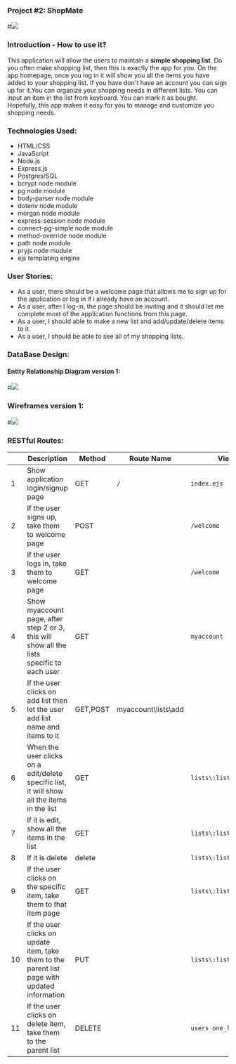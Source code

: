 ### Project #2: ShopMate

#![](https://static.mgmresorts.com/content/dam/MGM/monte-carlo/retail/shopping-hero-image/monte-carlo-amenities-shopping-bags.tiff.image.1440.550.high.jpg)

### Introduction - How to use it?

This application will allow the users to maintain a **simple shopping list**. Do you often make shopping list, then this is exactly the app for you. On the app homepage, once you log in it will show you all the items you have added to your shopping list. If you have don't have an account you can sign up for it.You can organize your shopping needs in different lists. You can input an item in the list from keyboard. You can mark it as bought. Hopefully, this app makes it easy for you to manage and customize you shopping needs.

### Technologies Used:
* HTML/CSS
* JavaScript
* Node.js
* Express.js
* Postgres/SQL
* bcrypt node module
* pg node module
* body-parser node module
* dotenv node module
* morgan node module
* express-session node module
* connect-pg-simple node module
* method-override node module
* path node module
* pryjs node module
* ejs templating engine

### User Stories:
* As a user, there should be a welcome page that allows me to sign up for the application or log in if i already have an account.
* As a user, after I log-in, the page should be inviting and it should let me complete most of the application functions from this page.
* As a user, I should able to make a new list and add/update/delete items to it.
* As a user, I should be able to see all of my shopping lists.

### DataBase Design:
#### Entity Relationship Diagram version 1:
#![](ERD.png)

### Wireframes version 1:
#![](wireframes.png)


### RESTful Routes:
||Description| Method | Route Name | View rendered |
|---|---|---|---|---|
|1|Show application login/signup page | GET  | `/` | `index.ejs` |
|2|If the user signs up, take them to welcome page | POST | |`/welcome`| |`welcome.ejs`|
|3|If the user logs in, take them to welcome page | GET | |`/welcome`| |`welcome.ejs`|
|4|Show myaccount page, after step 2 or 3, this will show all the lists specific to each user | GET | |`myaccount`| |`users_one.ejs`|
|5|If the user clicks on add list then let the user add list name and items to it|GET,POST |myaccount\lists\add| |`users_one.ejs`|
|6|When the user clicks on a edit/delete specific list, it will show all the items in the list | GET | |`lists\:list_id`| |`users_one_list.ejs`|
|7|If it is edit, show all the items in the list  | GET | |`lists\:list_id`| |`users_one_list.ejs`|
|8|If it is delete | delete | |`lists\:list_id`| |delete the list and show all my lists view `users_one.ejs`|
|9|If the user clicks on the specific item, take them to that item page |GET| |`lists\:list_id\items\:item_id`| |`users_one_list_item.ejs`|
|10|If the user clicks on update item, take them to the parent list page with updated information| PUT | |`lists\:list_id`| |`users_one_list.ejs`|
|11|If the user clicks on delete item, take them to the parent list |DELETE| |`users_one_list.ejs`|
